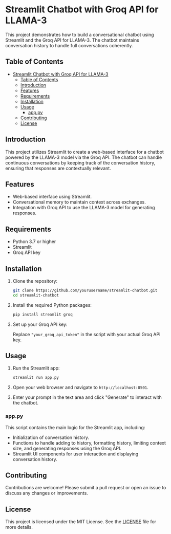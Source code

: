 # Streamlit Chatbot with Groq API for LLAMA-3

This project demonstrates how to build a conversational chatbot using Streamlit and the Groq API for LLAMA-3. The chatbot maintains conversation history to handle full conversations coherently.

## Table of Contents

- [Streamlit Chatbot with Groq API for LLAMA-3](#streamlit-chatbot-with-groq-api-for-llama-3)
  - [Table of Contents](#table-of-contents)
  - [Introduction](#introduction)
  - [Features](#features)
  - [Requirements](#requirements)
  - [Installation](#installation)
  - [Usage](#usage)
    - [app.py](#apppy)
  - [Contributing](#contributing)
  - [License](#license)

## Introduction

This project utilizes Streamlit to create a web-based interface for a chatbot powered by the LLAMA-3 model via the Groq API. The chatbot can handle continuous conversations by keeping track of the conversation history, ensuring that responses are contextually relevant.

## Features

- Web-based interface using Streamlit.
- Conversational memory to maintain context across exchanges.
- Integration with Groq API to use the LLAMA-3 model for generating responses.

## Requirements

- Python 3.7 or higher
- Streamlit
- Groq API key

## Installation

1. Clone the repository:

    ```bash
    git clone https://github.com/yourusername/streamlit-chatbot.git
    cd streamlit-chatbot
    ```

2. Install the required Python packages:

    ```bash
    pip install streamlit groq
    ```

3. Set up your Groq API key:

    Replace `"your_groq_api_token"` in the script with your actual Groq API key.

## Usage

1. Run the Streamlit app:

    ```bash
    streamlit run app.py
    ```

2. Open your web browser and navigate to `http://localhost:8501`.

3. Enter your prompt in the text area and click "Generate" to interact with the chatbot.

### app.py

This script contains the main logic for the Streamlit app, including:

- Initialization of conversation history.
- Functions to handle adding to history, formatting history, limiting context size, and generating responses using the Groq API.
- Streamlit UI components for user interaction and displaying conversation history.

## Contributing

Contributions are welcome! Please submit a pull request or open an issue to discuss any changes or improvements.

## License

This project is licensed under the MIT License. See the [LICENSE](LICENSE) file for more details.

